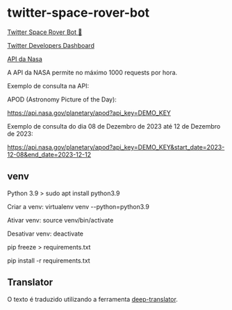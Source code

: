 # twitter-space-rover-bot

[Twitter Space Rover Bot 🤖](https://x.com/SpaceRoverBot)

[Twitter Developers Dashboard](https://developer.twitter.com/en/portal/projects-and-apps)

[API da Nasa](https://api.nasa.gov)

A API da NASA permite no máximo 1000 requests por hora.

Exemplo de consulta na API:

APOD (Astronomy Picture of the Day):

<https://api.nasa.gov/planetary/apod?api_key=DEMO_KEY>

Exemplo de consulta do dia 08 de Dezembro de 2023 até 12 de Dezembro de 2023:

<https://api.nasa.gov/planetary/apod?api_key=DEMO_KEY&start_date=2023-12-08&end_date=2023-12-12>

## venv

Python 3.9 > sudo apt install python3.9

Criar a venv: virtualenv venv --python=python3.9

Ativar venv: source venv/bin/activate

Desativar venv: deactivate

pip freeze > requirements.txt

pip install -r requirements.txt

## Translator

O texto é traduzido utilizando a ferramenta [deep-translator](https://github.com/nidhaloff/deep-translator).
